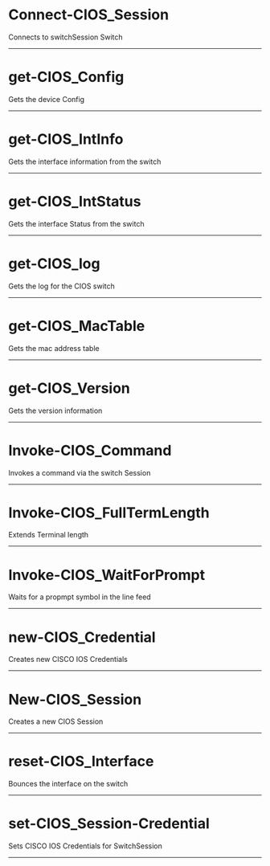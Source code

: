 ﻿# Connect-CIOS_Session 

Connects to switchSession Switch 
 
 
--- 
# get-CIOS_Config 

Gets the device Config 
 
 
--- 
# get-CIOS_IntInfo 

Gets the interface information from the switch 
 
 
--- 
# get-CIOS_IntStatus 

Gets the interface Status from the switch 
 
 
--- 
# get-CIOS_log 

Gets the log for the CIOS switch 
 
 
--- 
# get-CIOS_MacTable 

Gets the mac address table 
 
 
--- 
# get-CIOS_Version 

Gets the version information 
 
 
--- 
# Invoke-CIOS_Command 

Invokes a command via the switch Session 
 
 
--- 
# Invoke-CIOS_FullTermLength 

Extends Terminal length 
 
 
--- 
# Invoke-CIOS_WaitForPrompt 

Waits for a propmpt symbol in the line feed 
 
 
--- 
# new-CIOS_Credential 
Creates new CISCO IOS Credentials 
 
 
 
--- 
# New-CIOS_Session 
Creates a new CIOS Session 
 
 
 
--- 
# reset-CIOS_Interface 

Bounces the interface on the switch 
 
 
--- 
# set-CIOS_Session-Credential 

Sets CISCO IOS Credentials for SwitchSession 
 
 
--- 

